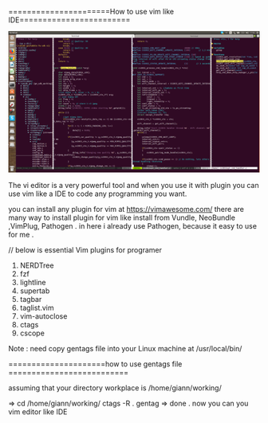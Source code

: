 ======================How to use vim like IDE========================

![Screenshot](use_vim_like_IDE_giann.png)

The vi editor is a very powerful tool and when you use it with plugin you can use vim like a IDE to code any
programming you want. 

you  can install any plugin for vim at https://vimawesome.com/ 
there are many way to install plugin for vim like install from Vundle, NeoBundle ,VimPlug, Pathogen . in here
i already use Pathogen, because it easy to use for me .

// below is essential Vim plugins for programer 
1. NERDTree 
2.  fzf
3. lightline
4. supertab 
5. tagbar 
6. taglist.vim
7. vim-autoclose
8. ctags
9. cscope 

Note : need copy gentags file into your Linux machine at /usr/local/bin/

=====================how to use gentags file ==========================

assuming that your directory workplace is /home/giann/working/ 

=> cd /home/giann/working/
   ctags -R .
   gentag
=> done . now you can you vim editor like IDE 
